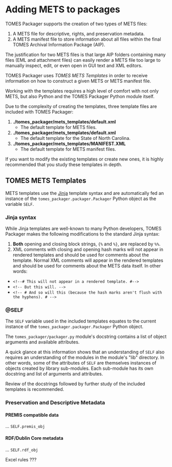 # Adding METS to packages
TOMES Packager supports the creation of two types of METS files:

 1. A METS file for descriptive, rights, and preservation metadata.
 2. A METS manifest file to store information about all files within the final TOMES Archival Information Package (AIP).

The justification for two METS files is that large AIP folders containing many files (EML and attachment files) can easily render a METS file too large to manually inspect, edit, or even open in GUI text and XML editors.

TOMES Packager uses *TOMES METS Templates* in order to receive information on how to construct a given METS or METS manifest file.

Working with the templates requires a high level of comfort with not only METS, but also Python and the TOMES Packager Python module itself.

Due to the complexity of creating the templates, three template files are included with TOMES Packager:
 
 1. **./tomes\_packager/mets\_templates/default.xml**
	* The default template for METS files.
 2. **./tomes\_packager/mets\_templates/default.xml**
 	* The default template for the State of North Carolina.
 3. **./tomes\_packager/mets\_templates/MANIFEST.XML**
 	* The default template for METS manifest files.

If you want to modify the existing templates or create new ones, it is highly recommended that you study these templates in depth.

## TOMES METS Templates
METS templates use the [Jinja](http://jinja.pocoo.org) template syntax and are automatically fed an instance of the `tomes_packager.packager.Packager` Python object as the variable `SELF`.

### Jinja syntax
While Jinja templates are well-known to many Python developers, TOMES Packager makes the following modifications to the standard Jinja syntax:

 1. **Both** opening and closing block strings, `{%` and `%}`, are replaced by `%%`.
 2. XML comments with closing and opening hash marks will not appear in rendered templates and should be used for comments about the template. Normal XML comments will appear in the rendered templates and should be used for comments about the METS data itself. In other words:
   * `<!--# This will not appear in a rendered template. #-->`
   * `<!-- But this will. -->`
   * `<!-- # And so will this (because the hash marks aren't flush with the hyphens). # -->`

### @SELF
The `SELF` variable used in the included templates equates to the current instance of the `tomes_packager.packager.Packager` Python object.

The `tomes_packager/packager.py` module's docstring contains a list of object arguments and available attributes.

A quick glance at this information shows that an understanding of `SELF` also requires an understanding of the modules in the module's "lib" directory. In other words, some of the attributes of `SELF` are themselves instances of objects created by library sub-modules. Each sub-module has its own docstring and list of arguments and attributes.

Review of the docstrings followed by further study of the included templates is recommended.

### Preservation and Descriptive Metadata
#### PREMIS compatible data
... `SELF.premis_obj`

#### RDF/Dublin Core metadata
... `SELF.rdf_obj`

Excel rules ???